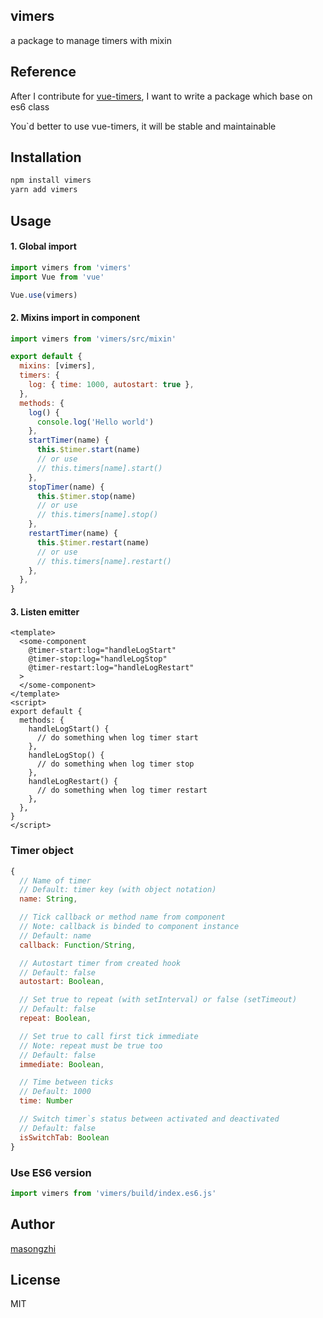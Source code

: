 ## vimers

a package to manage timers with mixin

## Reference

After I contribute for [vue-timers](https://github.com/Kelin2025/vue-timers), I want to write a package which base on es6 class

You`d better to use vue-timers, it will be stable and maintainable

## Installation

```bash
npm install vimers
yarn add vimers
```

## Usage

#### 1. Global import

```js
import vimers from 'vimers'
import Vue from 'vue'

Vue.use(vimers)
```

#### 2. Mixins import in component

```js
import vimers from 'vimers/src/mixin'

export default {
  mixins: [vimers],
  timers: {
    log: { time: 1000, autostart: true },
  },
  methods: {
    log() {
      console.log('Hello world')
    },
    startTimer(name) {
      this.$timer.start(name)
      // or use
      // this.timers[name].start()
    },
    stopTimer(name) {
      this.$timer.stop(name)
      // or use
      // this.timers[name].stop()
    },
    restartTimer(name) {
      this.$timer.restart(name)
      // or use
      // this.timers[name].restart()
    },
  },
}
```

#### 3. Listen emitter

```vue
<template>
  <some-component
    @timer-start:log="handleLogStart"
    @timer-stop:log="handleLogStop"
    @timer-restart:log="handleLogRestart"
  >
  </some-component>
</template>
<script>
export default {
  methods: {
    handleLogStart() {
      // do something when log timer start
    },
    handleLogStop() {
      // do something when log timer stop
    },
    handleLogRestart() {
      // do something when log timer restart
    },
  },
}
</script>
```

### Timer object

```js
{
  // Name of timer
  // Default: timer key (with object notation)
  name: String,

  // Tick callback or method name from component
  // Note: callback is binded to component instance
  // Default: name
  callback: Function/String,

  // Autostart timer from created hook
  // Default: false
  autostart: Boolean,

  // Set true to repeat (with setInterval) or false (setTimeout)
  // Default: false
  repeat: Boolean,

  // Set true to call first tick immediate
  // Note: repeat must be true too
  // Default: false
  immediate: Boolean,

  // Time between ticks
  // Default: 1000
  time: Number

  // Switch timer`s status between activated and deactivated
  // Default: false
  isSwitchTab: Boolean
}
```

### Use ES6 version

```js
import vimers from 'vimers/build/index.es6.js'
```

## Author

[masongzhi](https://github.com/masongzhi)

## License

MIT
